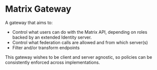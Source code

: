 # Matrix Gateway

A gateway that aims to:
- Control what users can do with the Matrix API, depending on roles backed by an extended Identity server.
- Control what federation calls are allowed and from which server(s)
- Filter and/or transform endpoints

This gateway wishes to be client and server agnostic, so policies can be consistently enforced across implementations.
